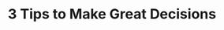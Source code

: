 ---
layout:       post
title:        "3 Tips to Make Great Decisions"
url:          "/posts/decisions-decisions-decisions.html"
canonical_url: "/posts/decisions-decisions-decisions.html"
redirect_to: /posts/decisions-decisions-decisions.html
---